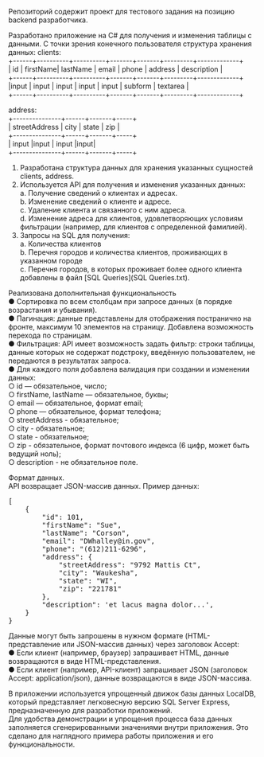 Репозиторий содержит проект для тестового задания на позицию backend разработчика.  

Разработано приложение на C# для получения и изменения таблицы с данными. С точки зрения конечного пользователя структура хранения данных:
clients:  
+------+----------+----------+-------+-------+---------+-------------+  
| id   | firstName| lastName | email | phone | address | description |  
+------+----------+----------+-------+-------+---------+-------------+  
|input | input    | input    | input | input | subform | textarea    |  
+------+----------+----------+-------+-------+---------+-------------+  
  
address:  
+---------------+------+-------+-----+  
| streetAddress | city | state | zip |  
+---------------+------+-------+-----+  
| input         |input | input |input|  
+---------------+------+-------+-----+  
  
1.	Разработана структура данных для хранения указанных сущностей clients, address.  
2.	Используется API для получения и изменения указанных данных:  
  a.	Получение сведений о клиентах и адресах.  
  b.	Изменение сведений о клиенте и адресе.  
  c.	Удаление клиента и связанного с ним адреса.  
  d.	Изменение адреса для клиентов, удовлетворяющих условиям фильтрации (например, для клиентов с определенной фамилией).  
3.	Запросы на SQL для получения:  
a.	Количества клиентов  
b.	Перечня городов и количества клиентов, проживающих в указанном городе  
c.	Перечня городов, в которых проживает более одного клиента  
добавлены в файл [SQL Queries](SQL Queries.txt).  
  
Реализована дополнительная функциональность  
● Сортировка по всем столбцам при запросе данных (в порядке возрастания и убывания).  
● Пагинация: данные представлены для отображения постранично на фронте, максимум 10 элементов на страницу. Добавлена возможность перехода по страницам.  
● Фильтрация: API имеет возможность задать фильтр: строки таблицы, данные которых не содержат подстроку, введённую пользователем, не передаются в результатах запроса.  
● Для каждого поля добавлена валидация при создании и изменении данных:  
	○ id — обязательное, число;  
	○ firstName, lastName — обязательное, буквы;  
	○ email — обязательное, формат email;  
	○ phone — обязательное, формат телефона;  
  	○ streetAddress - обязательное;  
	○ city - обязательное;  
	○ state - обязательное;  
	○ zip - обязательное, формат почтового индекса (6 цифр, может быть ведущий ноль);  
	○ description - не обязательное поле.  

Формат данных.  
API возвращает JSON-массив данных. Пример данных:  
<pre>
[  
    {  
        "id": 101,  
        "firstName": "Sue",  
        "lastName": "Corson",  
        "email": "DWhalley@in.gov",  
        "phone": "(612)211-6296",  
        "address": {  
            "streetAddress": "9792 Mattis Ct",  
            "city": "Waukesha",  
            "state": "WI",  
            "zip": "221781"  
        },  
        "description": 'et lacus magna dolor...',  
    }  
}  
</pre>
  
Данные могут быть запрошены в нужном формате (HTML-представление или JSON-массив данных) через заголовок Accept:  
● Если клиент (например, браузер) запрашивает HTML, данные возвращаются в виде HTML-представления.  
● Если клиент (например, API-клиент) запрашивает JSON (заголовок Accept: application/json), данные возвращаются в виде JSON-массива.  
  
В приложении используется упрощенный движок базы данных LocalDB, который представляет легковесную версию SQL Server Express, предназначенную для разработки приложений.  
Для удобства демонстрации и упрощения процесса база данных заполняется сгенерированными значениями внутри приложения. Это сделано для наглядного примера работы приложения и его функциональности.  
